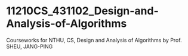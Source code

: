 # 11210CS_431102_Design-and-Analysis-of-Algorithms
Courseworks for NTHU, CS, Design and Analysis of Algorithms by Prof. SHEU, JANG-PING

